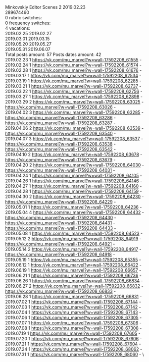 Minkovskiy	Editor Scenes 2 2019.02.23\
289674460\
0 rubric switches:\
0 frequency switches:\
4 vacations:\
2019.02.25 2019.02.27 \
2019.03.01 2019.03.15 \
2019.05.20 2019.05.27 \
2019.05.31 2019.06.07 \
Total posts amount: 57	Posts dates amount: 42\
2019.02.23 1 https://vk.com/mu_marvel?w=wall-17592208_61555 - \
2019.02.24 1 https://vk.com/mu_marvel?w=wall-17592208_61574 - \
2019.02.28 1 https://vk.com/mu_marvel?w=wall-17592208_61676 - \
2019.03.17 1 https://vk.com/mu_marvel?w=wall-17592208_62534 - \
2019.03.19 1 https://vk.com/mu_marvel?w=wall-17592208_62285 - \
2019.03.21 1 https://vk.com/mu_marvel?w=wall-17592208_62737 - \
2019.03.22 1 https://vk.com/mu_marvel?w=wall-17592208_62756 - \
2019.03.27 1 https://vk.com/mu_marvel?w=wall-17592208_62898 - \
2019.03.29 2 https://vk.com/mu_marvel?w=wall-17592208_63025 - https://vk.com/mu_marvel?w=wall-17592208_63026 - \
2019.04.02 3 https://vk.com/mu_marvel?w=wall-17592208_63285 - https://vk.com/mu_marvel?w=wall-17592208_63286 - https://vk.com/mu_marvel?w=wall-17592208_63287 - \
2019.04.06 2 https://vk.com/mu_marvel?w=wall-17592208_63539 - https://vk.com/mu_marvel?w=wall-17592208_63540 - \
2019.04.07 3 https://vk.com/mu_marvel?w=wall-17592208_63537 - https://vk.com/mu_marvel?w=wall-17592208_63538 - https://vk.com/mu_marvel?w=wall-17592208_63542 - \
2019.04.10 2 https://vk.com/mu_marvel?w=wall-17592208_63678 - https://vk.com/mu_marvel?w=wall-17592208_63679 - \
2019.04.20 2 https://vk.com/mu_marvel?w=wall-17592208_64030 - https://vk.com/mu_marvel?w=wall-17592208_64031 - \
2019.04.24 1 https://vk.com/mu_marvel?w=wall-17592208_64105 - \
2019.04.26 1 https://vk.com/mu_marvel?w=wall-17592208_64146 - \
2019.04.27 1 https://vk.com/mu_marvel?w=wall-17592208_64160 - \
2019.04.28 1 https://vk.com/mu_marvel?w=wall-17592208_64159 - \
2019.04.30 2 https://vk.com/mu_marvel?w=wall-17592208_64230 - https://vk.com/mu_marvel?w=wall-17592208_64229 - \
2019.05.01 1 https://vk.com/mu_marvel?w=wall-17592208_64236 - \
2019.05.04 4 https://vk.com/mu_marvel?w=wall-17592208_64432 - https://vk.com/mu_marvel?w=wall-17592208_64430 - https://vk.com/mu_marvel?w=wall-17592208_64431 - https://vk.com/mu_marvel?w=wall-17592208_64433 - \
2019.05.08 1 https://vk.com/mu_marvel?w=wall-17592208_64523 - \
2019.05.12 2 https://vk.com/mu_marvel?w=wall-17592208_64919 - https://vk.com/mu_marvel?w=wall-17592208_64921 - \
2019.05.14 2 https://vk.com/mu_marvel?w=wall-17592208_64917 - https://vk.com/mu_marvel?w=wall-17592208_64918 - \
2019.05.19 1 https://vk.com/mu_marvel?w=wall-17592208_65355 - \
2019.06.12 1 https://vk.com/mu_marvel?w=wall-17592208_66422 - \
2019.06.19 1 https://vk.com/mu_marvel?w=wall-17592208_66657 - \
2019.06.21 1 https://vk.com/mu_marvel?w=wall-17592208_66736 - \
2019.06.26 1 https://vk.com/mu_marvel?w=wall-17592208_66834 - \
2019.06.27 2 https://vk.com/mu_marvel?w=wall-17592208_66832 - https://vk.com/mu_marvel?w=wall-17592208_66833 - \
2019.06.28 1 https://vk.com/mu_marvel?w=wall-17592208_66831 - \
2019.07.02 1 https://vk.com/mu_marvel?w=wall-17592208_67144 - \
2019.07.03 1 https://vk.com/mu_marvel?w=wall-17592208_67142 - \
2019.07.04 1 https://vk.com/mu_marvel?w=wall-17592208_67143 - \
2019.07.06 1 https://vk.com/mu_marvel?w=wall-17592208_67305 - \
2019.07.07 1 https://vk.com/mu_marvel?w=wall-17592208_67306 - \
2019.07.08 1 https://vk.com/mu_marvel?w=wall-17592208_67308 - \
2019.07.19 1 https://vk.com/mu_marvel?w=wall-17592208_67605 - \
2019.07.20 1 https://vk.com/mu_marvel?w=wall-17592208_67606 - \
2019.07.21 1 https://vk.com/mu_marvel?w=wall-17592208_67604 - \
2019.07.24 1 https://vk.com/mu_marvel?w=wall-17592208_68062 - \
2019.07.31 1 https://vk.com/mu_marvel?w=wall-17592208_68060 - \
